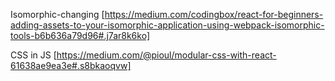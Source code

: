
Isomorphic-changing [https://medium.com/codingbox/react-for-beginners-adding-assets-to-your-isomorphic-application-using-webpack-isomorphic-tools-b6b636a79d96#.j7ar8k6ko]

CSS in JS [https://medium.com/@pioul/modular-css-with-react-61638ae9ea3e#.s8bkaoqvw]
